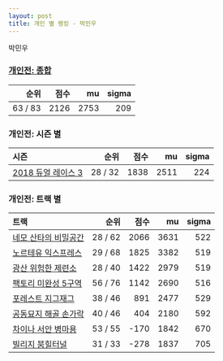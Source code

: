 ```yaml
---
layout: post
title: 개인 별 랭킹 - 박민우
---
```


박민우

### [개인전: 종합](../singles-full)

| 순위 | 점수 | mu | sigma |
|---:|---:|---:|---:|
| 63 / 83 | 2126 | 2753 | 209 |

### 개인전: 시즌 별

| 시즌 | 순위 | 점수 | mu | sigma |
|:---|---:|---:|---:|---:|
| [2018 듀얼 레이스 3](../singles-s2018_1) | 28 / 32 | 1838 | 2511 | 224 |

### 개인전: 트랙 별

| 트랙 | 순위 | 점수 | mu | sigma |
|:---|---:|---:|---:|---:|
| [네모 산타의 비밀공간](../santa) | 28 / 62 | 2066 | 3631 | 522 |
| [노르테유 익스프레스](../noex) | 29 / 68 | 1825 | 3382 | 519 |
| [광산 위험한 제련소](../jeryeonso) | 28 / 40 | 1422 | 2979 | 519 |
| [팩토리 미완성 5구역](../district5) | 56 / 76 | 1142 | 2690 | 516 |
| [포레스트 지그재그](../zigzag) | 38 / 46 | 891 | 2477 | 529 |
| [공동묘지 해골 손가락](../haeson) | 40 / 46 | 404 | 2180 | 592 |
| [차이나 서안 병마용](../byeongma) | 53 / 55 | -170 | 1842 | 670 |
| [빌리지 붐힐터널](../boomhill) | 31 / 33 | -278 | 1837 | 705 |
